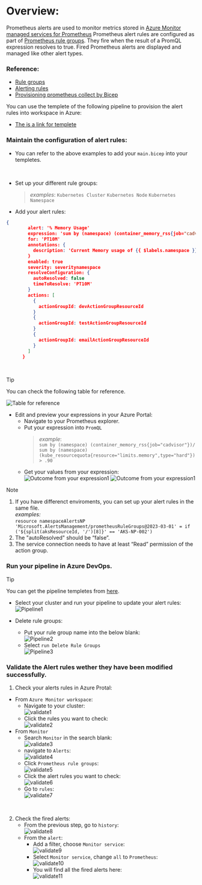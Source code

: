 # Overview:

Prometheus alerts are used to monitor metrics stored in [Azure Monitor managed services for Prometheus](https://learn.microsoft.com/en-us/azure/azure-monitor/essentials/prometheus-metrics-overview)
Prometheus alert rules are configured as part of [Prometheus rule groups](https://learn.microsoft.com/en-us/azure/azure-monitor/essentials/prometheus-rule-groups). They fire when the result of a PromQL expression resolves to true. Fired Prometheus alerts are displayed and managed like other alert types.

### Reference:
* [Rule groups](https://learn.microsoft.com/en-us/azure/azure-monitor/essentials/prometheus-rule-groups)
* [Alerting rules](https://prometheus.io/docs/prometheus/latest/configuration/alerting_rules/)
* [Provisioning prometheus collect by Bicep](https://github.com/Azure/prometheus-collector/blob/main/AddonBicepTemplate/recommendedMetricAlerts.bicep)

You can use the templete of the following pipeline to provision the alert rules into workspace in Azure:
* [The is a link for templete]()

### Maintain the configuration of alert rules:

* You can refer to the above examples to add your `main.bicep` into your templetes.
<br/>

* Set up your different rule groups: 
   > _examples_: 
     `Kubernetes Cluster`
     `Kubernetes Node`
     `Kubernetes Namespace`

* Add your alert rules:
```json
{
        alert: '% Memory Usage'
        expression: 'sum by (namespace) (container_memory_rss{job="cadvisor"})/ sum by (namespace) (kube_resourcequota{resource="limits.memory",type="hard"}) > .90 '
        for: 'PT10M'
        annotations: {
          description: 'Current Memory usage of {{ $labels.namespace }} is: {{  $value | humanizePercentage }}'
        }
        enabled: true
        severity: severitynamespace
        resolveConfiguration: {
          autoResolved: false
          timeToResolve: 'PT10M'
        }
        actions: [
          {
            actionGroupId: devActionGroupResourceId
          }
          {
            actionGroupId: testActionGroupResourceId
          }
          {
            actionGroupId: emailActionGroupResourceId
          }
        ]
      }
```
<br/>

> [!TIP]
> You can check the following table for reference.

![Table for reference](/assets/images/AlertRules/rules.png)

* Edit and preview your expressions in your Azure Portal:
  + Navigate to your Prometheus explorer.
  + Put your expression into `PromQL`
    > _example_: <br/>
    ```sum by (namespace) (container_memory_rss{job="cadvisor"})/ sum by (namespace) (kube_resourcequota{resource="limits.memory",type="hard"}) > .90```
  + Get your values from your expression:<br/>
    ![Outcome from your expression1](/assets/images/AlertRules/outcome1.png)
    ![Outcome from your expression1](/assets/images/AlertRules/outcome2.png)

> [!NOTE]
> 1. If you have differenct enviroments, you can set up your alert rules in the same file.<br/>_examples:_<br/> ```resource namespaceAlertsNP 'Microsoft.AlertsManagement/prometheusRuleGroups@2023-03-01' = if ('${split(aksResourceId, '/')[8]}' == 'AKS-NP-002')```
> 2. The "autoResolved" should be “false”.
> 3. The service connection needs to have at least “Read” permission of the action group.

### Run your pipeline in Azure DevOps.
> [!TIP]
> You can get the pipeline templetes from [here]().

* Select your cluster and run your pipeline to update your alert rules:<br/>
![Pipeline1](/assets/images/AlertRules/pipeline1.png)

* Delete rule groups:
  - Put your rule group name into the below blank:<br/>
  ![Pipeline2](/assets/images/AlertRules/pipeline2.png)
  - Select `run Delete Rule Groups`<br/>
  ![Pipeline3](/assets/images/AlertRules/pipeline3.png)

### Validate the Alert rules wether they have been modified successfully.

1. Check your alerts rules in Azure Protal:
- From `Azure Monitor workspace`:
   - Navigate to your cluster:<br/>
   ![validate1](/assets/images/AlertRules/validate1.png)
   - Click the rules you want to check:<br/>
   ![validate2](/assets/images/AlertRules/validate2.png)
- From `Monitor`
   - Search `Monitor` in the search blank:<br/>
   ![validate3](/assets/images/AlertRules/validate3.png)
   - navigate to `Alerts`:<br/>
   ![validate4](/assets/images/AlertRules/validate4.png)
   - Click `Prometheus rule groups`:<br/>
   ![validate5](/assets/images/AlertRules/validate5.png)
   - Click the alert rules you want to check:<br/>
   ![validate6](/assets/images/AlertRules/validate6.png)
   - Go to `rules`:<br/>
   ![validate7](/assets/images/AlertRules/validate7.png)
<br/>

2. Check the fired alerts:
   - From the previous step, go to `history`:<br/>
   ![validate8](/assets/images/AlertRules/validate8.png)
   - From the `alert`:<br/>
     - Add a filter, choose `Monitor service`:<br/>
     ![validate9](/assets/images/AlertRules/validate9.png)
     - Select `Monitor service`, change `all` to `Prometheus`:<br/>
     ![validate10](/assets/images/AlertRules/validate10.png) 
     - You will find all the fired alerts here:<br/>
     ![validate11](/assets/images/AlertRules/validate11.png)  